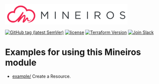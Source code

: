 [<img src="https://raw.githubusercontent.com/mineiros-io/brand/3bffd30e8bdbbde32c143e2650b2faa55f1df3ea/mineiros-primary-logo.svg" width="400"/>][homepage]

[![GitHub tag (latest SemVer)][badge-semver]][releases-github]
[![license][badge-license]][apache20]
[![Terraform Version][badge-terraform]][releases-terraform]
[![Join Slack][badge-slack]][slack]

# Examples for using this Mineiros module

- [example/] Create a Resource.

<!-- References -->
<!-- markdown-link-check-disable -->

[example/]: https://github.com/mineiros-io/terraform-aws-lb-listener/blob/main/examples/example

<!-- markdown-link-check-enable -->

[homepage]: https://mineiros.io/?ref=terraform-aws-lb-listener
[badge-license]: https://img.shields.io/badge/license-Apache%202.0-brightgreen.svg
[badge-terraform]: https://img.shields.io/badge/terraform-1.x-623CE4.svg?logo=terraform
[badge-slack]: https://img.shields.io/badge/slack-@mineiros--community-f32752.svg?logo=slack
[badge-semver]: https://img.shields.io/github/v/tag/mineiros-io/terraform-aws-lb-listener.svg?label=latest&sort=semver

<!-- markdown-link-check-disable -->

[releases-github]: https://github.com/mineiros-io/terraform-aws-lb-listener/releases

<!-- markdown-link-check-enable -->

[releases-terraform]: https://github.com/hashicorp/terraform/releases
[apache20]: https://opensource.org/licenses/Apache-2.0
[slack]: https://mineiros.io/slack
